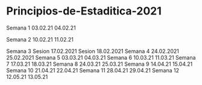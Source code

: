 # Principios-de-Estaditica-2021
Semana 1 
03.02.21
04.02.21

Semana 2 
10.02.21
11.02.21

Semana 3 
Sesion 17.02.2021
Sesion 18.02.2021
Semana 4 
24.02.2021
25.02.2021
Semana 5
03.03.21
04.03.21
Semana 6
10.03.21
11.03.21
Semana 7 
17.03.21 
18.03.21 
Semana 8 
24.03.21
25.03.21
Semana 9
14.04.21
15.04.21
Semana 10
21.04.21
22.04.21
Semana 11
28.04.21
29.04.21
Semana 12
12.05.21
13.05.21

